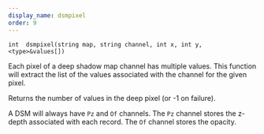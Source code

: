 ```yaml
---
display_name: dsmpixel
order: 9
---
```

`int  dsmpixel(string map, string channel, int x, int y, <type>&values[])`

Each pixel of a deep shadow map channel has multiple values. This function
will extract the list of the values associated with the channel for the given
pixel.

Returns the number of values in the deep pixel (or -1 on failure).

A DSM will always have `Pz` and `Of` channels. The `Pz` channel stores the
z-depth associated with each record. The `Of` channel stores the opacity.
